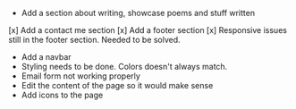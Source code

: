 <!-- Ideas -->

- Add a section about writing, showcase poems and stuff written

<!-- To dos -->

[x] Add a contact me section 
[x] Add a footer section
[x] Responsive issues still in the footer section. Needed to be solved.
- Add a navbar
- Styling needs to be done. Colors doesn't always match.
- Email form not working properly
- Edit the content of the page so it would make sense
- Add icons to the page

